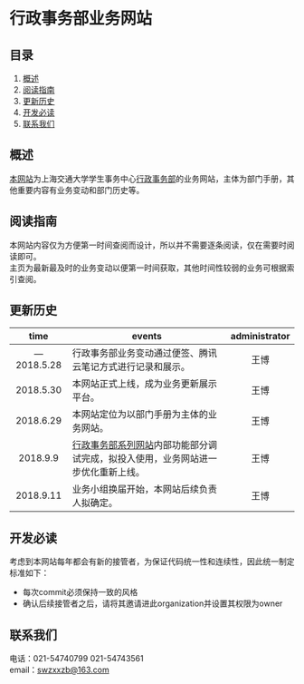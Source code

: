 行政事务部业务网站  
======

目录
----
1. [概述](#概述)  
2. [阅读指南](#阅读指南)  
3. [更新历史](#更新历史)
4. [开发必读](#开发必读)
5. [联系我们](#联系我们)  

概述  
-----
[本网站](https://affairs-group.github.io/affairs-group/)为上海交通大学学生事务中心[行政事务部](xingzhengbu.group)的业务网站，主体为部门手册，其他重要内容有业务变动和部门历史等。

阅读指南  
-----
本网站内容仅为方便第一时间查阅而设计，所以并不需要逐条阅读，仅在需要时阅读即可。  
主页为最新最及时的业务变动以便第一时间获取，其他时间性较弱的业务可根据索引查阅。

更新历史
-----
| time  | events |administrator|
|:-------:|---|:-------:|
|—2018.5.28|行政事务部业务变动通过便签、腾讯云笔记方式进行记录和展示。|王博|
| 2018.5.30  |本网站正式上线，成为业务更新展示平台。 | 王博|
| 2018.6.29 |本网站定位为以部门手册为主体的业务网站。| 王博|
| 2018.9.9  | [行政事务部系列网站](xingzhengbu.group)内部功能部分调试完成，拟投入使用，业务网站进一步优化重新上线。| 王博|
|2018.9.11|业务小组换届开始，本网站后续负责人拟确定。|王博|

开发必读
-----
考虑到本网站每年都会有新的接管者，为保证代码统一性和连续性，因此统一制定标准如下：  
*  每次commit必须保持一致的风格
*  确认后续接管者之后，请将其邀请进此organization并设置其权限为owner

联系我们  
-----
电话：021-54740799 021-54743561  
email：swzxxzb@163.com
